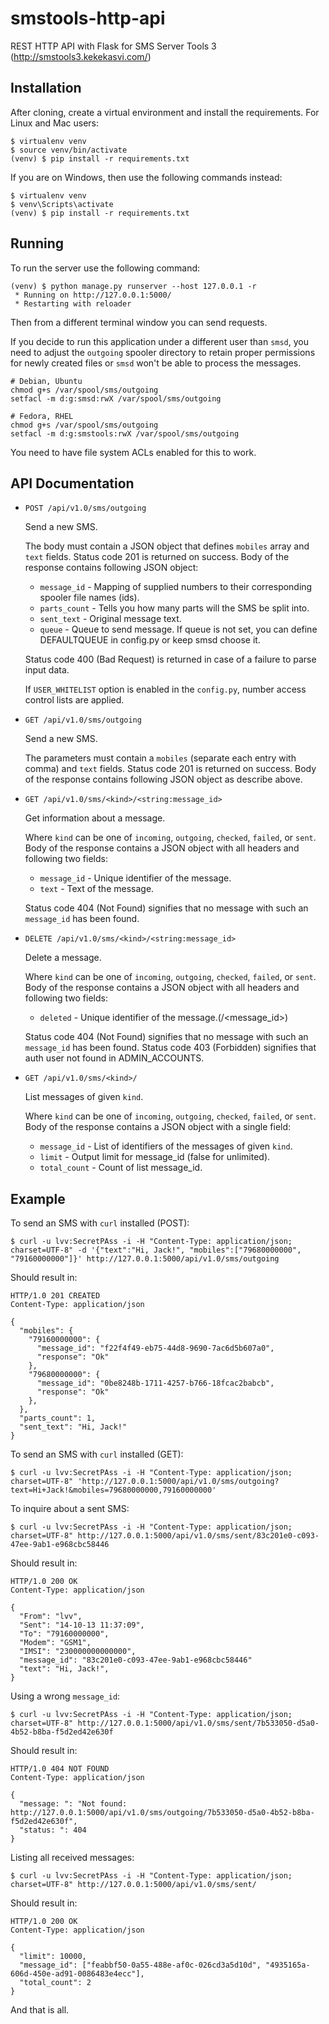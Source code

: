 smstools-http-api
=================

REST HTTP API with Flask for SMS Server Tools 3 (http://smstools3.kekekasvi.com/)


Installation
------------

After cloning, create a virtual environment and install the requirements. For Linux and Mac users:

    $ virtualenv venv
    $ source venv/bin/activate
    (venv) $ pip install -r requirements.txt

If you are on Windows, then use the following commands instead:

    $ virtualenv venv
    $ venv\Scripts\activate
    (venv) $ pip install -r requirements.txt

Running
-------

To run the server use the following command:

    (venv) $ python manage.py runserver --host 127.0.0.1 -r
     * Running on http://127.0.0.1:5000/
     * Restarting with reloader

Then from a different terminal window you can send requests.

If you decide to run this application under a different user than `smsd`, you need to adjust the `outgoing` spooler directory to retain proper permissions for newly created files or `smsd` won't be able to process the messages.

    # Debian, Ubuntu
    chmod g+s /var/spool/sms/outgoing
    setfacl -m d:g:smsd:rwX /var/spool/sms/outgoing

    # Fedora, RHEL
    chmod g+s /var/spool/sms/outgoing
    setfacl -m d:g:smstools:rwX /var/spool/sms/outgoing

You need to have file system ACLs enabled for this to work.


API Documentation
-----------------

- `POST /api/v1.0/sms/outgoing`

    Send a new SMS.

    The body must contain a JSON object that defines `mobiles` array and `text` fields. Status code 201 is returned on success. Body of the response contains following JSON object:

    - `message_id` - Mapping of supplied numbers to their corresponding spooler file names (ids).
    - `parts_count` - Tells you how many parts will the SMS be split into.
    - `sent_text` - Original message text.
    - `queue` - Queue to send message. If queue is not set, you can define DEFAULTQUEUE in config.py or keep smsd choose it.

    Status code 400 (Bad Request) is returned in case of a failure to parse input data.

    If `USER_WHITELIST` option is enabled in the `config.py`, number access control lists are applied.

- `GET /api/v1.0/sms/outgoing`

    Send a new SMS.

    The parameters must contain a `mobiles` (separate each entry with comma) and `text` fields. Status code 201 is returned on success. Body of the response contains following JSON object as describe above.


- `GET /api/v1.0/sms/<kind>/<string:message_id>`

    Get information about a message.

    Where `kind` can be one of `incoming`, `outgoing`, `checked`, `failed`, or `sent`. Body of the response contains a JSON object with all headers and following two fields:

    - `message_id` - Unique identifier of the message.
    - `text` - Text of the message.

    Status code 404 (Not Found) signifies that no message with such an `message_id` has been found.


- `DELETE /api/v1.0/sms/<kind>/<string:message_id>`

    Delete a message.

    Where `kind` can be one of `incoming`, `outgoing`, `checked`, `failed`, or `sent`. Body of the response contains a JSON object with all headers and following two fields:

    - `deleted` - Unique identifier of the message.(<kind>/<message_id>)

    Status code 404 (Not Found) signifies that no message with such an `message_id` has been found.
    Status code 403 (Forbidden) signifies that auth user not found in ADMIN_ACCOUNTS.


- `GET /api/v1.0/sms/<kind>/`

    List messages of given `kind`.

    Where `kind` can be one of `incoming`, `outgoing`, `checked`, `failed`, or `sent`. Body of the response contains a JSON object with a single field:

    - `message_id` - List of identifiers of the messages of given `kind`.
    - `limit` -  Output limit for message_id (false for unlimited).
    - `total_count` - Count of list message_id.

Example
-------

To send an SMS with `curl` installed (POST):

    $ curl -u lvv:SecretPAss -i -H "Content-Type: application/json; charset=UTF-8" -d '{"text":"Hi, Jack!", "mobiles":["79680000000", "79160000000"]}' http://127.0.0.1:5000/api/v1.0/sms/outgoing

Should result in:

    HTTP/1.0 201 CREATED
    Content-Type: application/json

    {
      "mobiles": {
        "79160000000": {
          "message_id": "f22f4f49-eb75-44d8-9690-7ac6d5b607a0",
          "response": "Ok"
        },
        "79680000000": {
          "message_id": "0be8248b-1711-4257-b766-18fcac2babcb",
          "response": "Ok"
        },
      },
      "parts_count": 1,
      "sent_text": "Hi, Jack!"
    }

To send an SMS with `curl` installed (GET):

    $ curl -u lvv:SecretPAss -i -H "Content-Type: application/json; charset=UTF-8" 'http://127.0.0.1:5000/api/v1.0/sms/outgoing?text=Hi+Jack!&mobiles=79680000000,79160000000'

To inquire about a sent SMS:

    $ curl -u lvv:SecretPAss -i -H "Content-Type: application/json; charset=UTF-8" http://127.0.0.1:5000/api/v1.0/sms/sent/83c201e0-c093-47ee-9ab1-e968cbc58446

Should result in:

    HTTP/1.0 200 OK
    Content-Type: application/json

    {
      "From": "lvv",
      "Sent": "14-10-13 11:37:09",
      "To": "79160000000",
      "Modem": "GSM1",
      "IMSI": "230000000000000",
      "message_id": "83c201e0-c093-47ee-9ab1-e968cbc58446"
      "text": "Hi, Jack!",
    }

Using a wrong `message_id`:

    $ curl -u lvv:SecretPAss -i -H "Content-Type: application/json; charset=UTF-8" http://127.0.0.1:5000/api/v1.0/sms/sent/7b533050-d5a0-4b52-b8ba-f5d2ed42e630f

Should result in:

    HTTP/1.0 404 NOT FOUND
    Content-Type: application/json

    {
      "message: ": "Not found: http://127.0.0.1:5000/api/v1.0/sms/outgoing/7b533050-d5a0-4b52-b8ba-f5d2ed42e630f",
      "status: ": 404
    }

Listing all received messages:

    $ curl -u lvv:SecretPAss -i -H "Content-Type: application/json; charset=UTF-8" http://127.0.0.1:5000/api/v1.0/sms/sent/

Should result in:

    HTTP/1.0 200 OK
    Content-Type: application/json

    {
      "limit": 10000,
      "message_id": ["feabbf50-0a55-488e-af0c-026cd3a5d10d", "4935165a-606d-450e-ad91-0086483e4ecc"],
      "total_count": 2
    }

And that is all.
